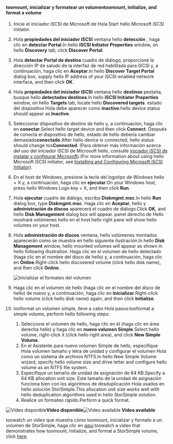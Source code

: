 <!--author=SharS last changed: 9/17/15-->

#### <a name="toomount-initialize-and-format-a-volume"></a><span data-ttu-id="53cf0-101">toomount, inicializar y formatear un volumen</span><span class="sxs-lookup"><span data-stu-id="53cf0-101">toomount, initialize, and format a volume</span></span>
1. <span data-ttu-id="53cf0-102">Inicie el iniciador iSCSI de Microsoft de Hola.</span><span class="sxs-lookup"><span data-stu-id="53cf0-102">Start hello Microsoft iSCSI initiator.</span></span>
2. <span data-ttu-id="53cf0-103">Hola **propiedades del iniciador iSCSI** ventana hello **detección** , haga clic en **detectar Portal**.</span><span class="sxs-lookup"><span data-stu-id="53cf0-103">In hello **iSCSI Initiator Properties** window, on hello **Discovery** tab, click **Discover Portal**.</span></span>
3. <span data-ttu-id="53cf0-104">Hola **detectar Portal de destino** cuadro de diálogo, proporcione la dirección IP de saludo de la interfaz de red habilitada para iSCSI y, a continuación, haga clic en **Aceptar**.</span><span class="sxs-lookup"><span data-stu-id="53cf0-104">In hello **Discover Target Portal** dialog box, supply hello IP address of your iSCSI-enabled network interface, and then click **OK**.</span></span> 
4. <span data-ttu-id="53cf0-105">Hola **propiedades del iniciador iSCSI** ventana hello **destinos** pestaña, busque hello **detectados destinos**.</span><span class="sxs-lookup"><span data-stu-id="53cf0-105">In hello **iSCSI Initiator Properties** window, on hello **Targets** tab, locate hello **Discovered targets**.</span></span> <span data-ttu-id="53cf0-106">estado del dispositivo Hola debe aparecer como **inactivo**.</span><span class="sxs-lookup"><span data-stu-id="53cf0-106">hello device status should appear as **Inactive**.</span></span>
5. <span data-ttu-id="53cf0-107">Seleccionar dispositivo de destino de hello y, a continuación, haga clic en **conectar**.</span><span class="sxs-lookup"><span data-stu-id="53cf0-107">Select hello target device and then click **Connect**.</span></span> <span data-ttu-id="53cf0-108">Después de conecta el dispositivo de hello, estado de hello debería cambiar demasiado**conectado**.</span><span class="sxs-lookup"><span data-stu-id="53cf0-108">After hello device is connected, hello status should change too**Connected**.</span></span> <span data-ttu-id="53cf0-109">(Para obtener más información acerca del uso del iniciador iSCSI de Microsoft hello, consulte [iniciador iSCSI de instalar y configurar Microsoft][1]).</span><span class="sxs-lookup"><span data-stu-id="53cf0-109">(For more information about using hello Microsoft iSCSI initiator, see [Installing and Configuring Microsoft iSCSI Initiator][1]).</span></span>
6. <span data-ttu-id="53cf0-110">En el host de Windows, presione la tecla del logotipo de Windows hello + X y, a continuación, haga clic en **ejecutar**.</span><span class="sxs-lookup"><span data-stu-id="53cf0-110">On your Windows host, press hello Windows Logo key + X, and then click **Run**.</span></span> 
7. <span data-ttu-id="53cf0-111">Hola **ejecutar** cuadro de diálogo, escriba **Diskmgmt.msc**.</span><span class="sxs-lookup"><span data-stu-id="53cf0-111">In hello **Run** dialog box, type **Diskmgmt.msc**.</span></span> <span data-ttu-id="53cf0-112">Haga clic en **Aceptar**, hello y **administración de discos** aparecerá el cuadro de diálogo.</span><span class="sxs-lookup"><span data-stu-id="53cf0-112">Click **OK**, and hello **Disk Management** dialog box will appear.</span></span> <span data-ttu-id="53cf0-113">panel derecho de Hello mostrará volúmenes hello en el host.</span><span class="sxs-lookup"><span data-stu-id="53cf0-113">hello right pane will show hello volumes on your host.</span></span>
8. <span data-ttu-id="53cf0-114">Hola **administración de discos** ventana, hello volúmenes montados aparecerán como se muestra en hello siguiente ilustración.</span><span class="sxs-lookup"><span data-stu-id="53cf0-114">In hello **Disk Management** window, hello mounted volumes will appear as shown in hello following illustration.</span></span> <span data-ttu-id="53cf0-115">Haga clic en el volumen de hello detectado (haga clic en el nombre del disco de hello) y, a continuación, haga clic en **Online**.</span><span class="sxs-lookup"><span data-stu-id="53cf0-115">Right-click hello discovered volume (click hello disk name), and then click **Online**.</span></span>
   
     ![Inicializar el formateo del volumen](./media/storsimple-mount-initialize-format-volume/HCS_InitializeFormatVolume-include.png) 
9. <span data-ttu-id="53cf0-117">Haga clic en el volumen de hello (haga clic en el nombre del disco de hello) de nuevo y, a continuación, haga clic en **inicializar**.</span><span class="sxs-lookup"><span data-stu-id="53cf0-117">Right-click hello volume (click hello disk name) again, and then click **Initialize**.</span></span>
10. <span data-ttu-id="53cf0-118">tooformat un volumen simple, lleve a cabo Hola pasos:</span><span class="sxs-lookup"><span data-stu-id="53cf0-118">tooformat a simple volume, perform hello following steps:</span></span>
    
    1. <span data-ttu-id="53cf0-119">Seleccione el volumen de hello, haga clic en él (haga clic en área derecha hello) y haga clic en **nuevo volumen Simple**.</span><span class="sxs-lookup"><span data-stu-id="53cf0-119">Select hello volume, right-click it (click hello right area), and click **New Simple Volume**.</span></span>
    2. <span data-ttu-id="53cf0-120">En el Asistente para nuevo volumen Simple de hello, especifique Hola volumen tamaño y letra de unidad y configurar el volumen Hola como un sistema de archivos NTFS.</span><span class="sxs-lookup"><span data-stu-id="53cf0-120">In hello New Simple Volume wizard, specify hello volume size and drive letter and configure hello volume as an NTFS file system.</span></span>
    3. <span data-ttu-id="53cf0-121">Especifique un tamaño de unidad de asignación de 64 KB.</span><span class="sxs-lookup"><span data-stu-id="53cf0-121">Specify a 64 KB allocation unit size.</span></span> <span data-ttu-id="53cf0-122">Este tamaño de la unidad de asignación funciona bien con los algoritmos de desduplicación Hola usados en hello solución StorSimple.</span><span class="sxs-lookup"><span data-stu-id="53cf0-122">This allocation unit size works well with hello deduplication algorithms used in hello StorSimple solution.</span></span>
    4. <span data-ttu-id="53cf0-123">Realice un formateo rápido.</span><span class="sxs-lookup"><span data-stu-id="53cf0-123">Perform a quick format.</span></span>

<span data-ttu-id="53cf0-124">![Vídeo disponible](./media/storsimple-mount-initialize-format-volume/Video_icon.png)**Vídeo disponible**</span><span class="sxs-lookup"><span data-stu-id="53cf0-124">![Video available](./media/storsimple-mount-initialize-format-volume/Video_icon.png) **Video available**</span></span>

<span data-ttu-id="53cf0-125">toowatch un vídeo que muestra cómo toomount, inicializar y formato a un volumen de StorSimple, haga clic en [aquí](https://azure.microsoft.com/documentation/videos/mount-initialize-and-format-a-storsimple-volume/).</span><span class="sxs-lookup"><span data-stu-id="53cf0-125">toowatch a video that demonstrates how toomount, initialize, and format a StorSimple volume, click [here](https://azure.microsoft.com/documentation/videos/mount-initialize-and-format-a-storsimple-volume/).</span></span>

<!--Link references-->
[1]: https://technet.microsoft.com/library/ee338480(WS.10).aspx
